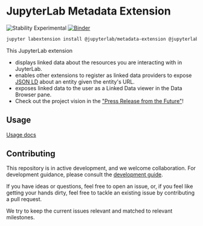# JupyterLab Metadata Extension

![Stability Experimental][badge-stability]
[![Binder][badge-binder]][binder]

```bash
jupyter labextension install @jupyterlab/metadata-extension @jupyterlab/dataregistry-extension
```

This JupyterLab extension

-   displays linked data about the resources you are interacting with in JuyterLab.
-   enables other extensions to register as linked data providers to expose [JSON LD][json-ld] about an entity given the entity's URL.
-   exposes linked data to the user as a Linked Data viewer in the Data Browser pane.
-   Check out the project vision in the ["Press Release from the Future"](./press_release.md)!

## Usage

[Usage docs](./docs/usage.md)

## Contributing

This repository is in active development, and we welcome collaboration. For development guidance, please consult the [development guide](./docs/development.md).

If you have ideas or questions, feel free to open an issue, or, if you feel like getting your hands dirty, feel free to tackle an existing issue by contributing a pull request.

We try to keep the current issues relevant and matched to relevant milestones.

<!-- links -->

[badge-stability]: https://img.shields.io/badge/stability-experimental-red.svg
[badge-binder]: https://mybinder.org/badge_logo.svg
[binder]: https://mybinder.org/v2/gh/jupyterlab/jupyterlab-metadata-service/master?urlpath=lab
[json-ld]: https://json-ld.org/

<!-- /.links -->

